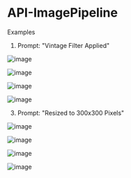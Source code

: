 # API-ImagePipeline


Examples
1. Prompt: "Vintage Filter Applied"

![image](examples/20240213225540.png)

![image](examples/20240213225541.png)

![image](examples/20240213225542.png)

![image](examples/20240213225543.png)

3. Prompt: "Resized to 300x300 Pixels"

![image](examples/20240213230214.png)

![image](examples/20240213230215.png)

![image](examples/20240213230216.png)

![image](examples/20240213230217.png)

